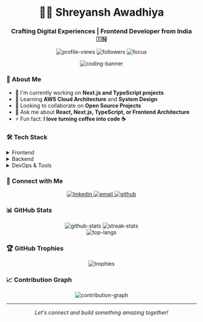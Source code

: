 <h1 align="center">👨‍💻 Shreyansh Awadhiya</h1>
<h3 align="center">Crafting Digital Experiences | Frontend Developer from India 🇮🇳</h3>

<p align="center">
  <img src="https://komarev.com/ghpvc/?username=develop-programs&label=Profile%20views&color=0e75b6&style=flat" alt="profile-views" />
  <img src="https://img.shields.io/github/followers/develop-programs?label=Followers&style=social" alt="followers" />
  <img src="https://img.shields.io/badge/Focus-Frontend%20Development-brightgreen" alt="focus" />
</p>

<div align="center">
  <img src="https://images.unsplash.com/photo-1461749280684-dccba630e2f6?w=1200&h=300&fit=crop" alt="coding-banner" />
</div>

### 🚀 About Me

- 🔭 I'm currently working on **Next.js and TypeScript projects**
- 🌱 Learning **AWS Cloud Architecture** and **System Design**
- 👯 Looking to collaborate on **Open Source Projects**
- 💬 Ask me about **React, Next.js, TypeScript, or Frontend Architecture**
- ⚡ Fun fact: **I love turning coffee into code ☕**

### 🛠️ Tech Stack

<details>
<summary>Frontend</summary>

- **Languages:** HTML5, CSS3, JavaScript, TypeScript
- **Frameworks:** React.js, Next.js
- **Styling:** Tailwind CSS, Bootstrap
- **State Management:** Redux, Context API
- **Build Tools:** Webpack, Vite
</details>

<details>
<summary>Backend</summary>

- **Runtime:** Node.js
- **Frameworks:** Express.js, Django
- **Languages:** Python, Java, Go
- **Databases:** MongoDB, MySQL, Redis
</details>

<details>
<summary>DevOps & Tools</summary>

- **Cloud:** AWS
- **Containers:** Docker
- **Message Broker:** Kafka
- **Version Control:** Git
- **Design:** Figma, Adobe XD, Illustrator, Photoshop
</details>

### 🤝 Connect with Me

<p align="center">
  <a href="https://linkedin.com/in/shreyansh-awadhiya" target="_blank">
    <img src="https://img.shields.io/badge/LinkedIn-0077B5?style=for-the-badge&logo=linkedin&logoColor=white" alt="linkedin" />
  </a>
  <a href="mailto:your.email@example.com">
    <img src="https://img.shields.io/badge/Email-D14836?style=for-the-badge&logo=gmail&logoColor=white" alt="email" />
  </a>
  <a href="https://github.com/develop-programs">
    <img src="https://img.shields.io/badge/GitHub-100000?style=for-the-badge&logo=github&logoColor=white" alt="github" />
  </a>
</p>

### 📊 GitHub Stats

<div align="center">
  <img src="https://github-readme-stats.vercel.app/api?username=develop-programs&show_icons=true&theme=radical&hide_border=true" alt="github-stats" />
  <img src="https://github-readme-streak-stats.herokuapp.com/?user=develop-programs&theme=radical&hide_border=true" alt="streak-stats" />
</div>

<div align="center">
  <img src="https://github-readme-stats.vercel.app/api/top-langs/?username=develop-programs&layout=compact&theme=radical&hide_border=true" alt="top-langs" />
</div>

### 🏆 GitHub Trophies

<div align="center">
  <img src="https://github-profile-trophy.vercel.app/?username=develop-programs&theme=radical&no-frame=true&row=1" alt="trophies" />
</div>

### 📈 Contribution Graph

<div align="center">
  <img src="https://activity-graph.herokuapp.com/graph?username=develop-programs&theme=radical&hide_border=true" alt="contribution-graph" />
</div>

---

<p align="center">
  <i>Let's connect and build something amazing together!</i>
</p>
